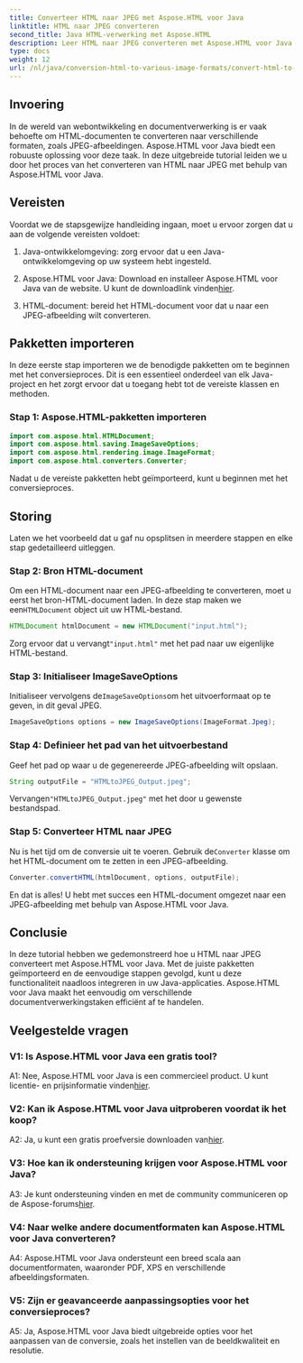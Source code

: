 ```yaml
---
title: Converteer HTML naar JPEG met Aspose.HTML voor Java
linktitle: HTML naar JPEG converteren
second_title: Java HTML-verwerking met Aspose.HTML
description: Leer HTML naar JPEG converteren met Aspose.HTML voor Java. Stapsgewijze handleiding voor naadloze documentverwerking.
type: docs
weight: 12
url: /nl/java/conversion-html-to-various-image-formats/convert-html-to-jpeg/
---
```

## Invoering

In de wereld van webontwikkeling en documentverwerking is er vaak behoefte om HTML-documenten te converteren naar verschillende formaten, zoals JPEG-afbeeldingen. Aspose.HTML voor Java biedt een robuuste oplossing voor deze taak. In deze uitgebreide tutorial leiden we u door het proces van het converteren van HTML naar JPEG met behulp van Aspose.HTML voor Java. 

## Vereisten

Voordat we de stapsgewijze handleiding ingaan, moet u ervoor zorgen dat u aan de volgende vereisten voldoet:

1. Java-ontwikkelomgeving: zorg ervoor dat u een Java-ontwikkelomgeving op uw systeem hebt ingesteld.

2.  Aspose.HTML voor Java: Download en installeer Aspose.HTML voor Java van de website. U kunt de downloadlink vinden[hier](https://releases.aspose.com/html/java/).

3. HTML-document: bereid het HTML-document voor dat u naar een JPEG-afbeelding wilt converteren.

## Pakketten importeren

In deze eerste stap importeren we de benodigde pakketten om te beginnen met het conversieproces. Dit is een essentieel onderdeel van elk Java-project en het zorgt ervoor dat u toegang hebt tot de vereiste klassen en methoden.

### Stap 1: Aspose.HTML-pakketten importeren

```java
import com.aspose.html.HTMLDocument;
import com.aspose.html.saving.ImageSaveOptions;
import com.aspose.html.rendering.image.ImageFormat;
import com.aspose.html.converters.Converter;
```

Nadat u de vereiste pakketten hebt geïmporteerd, kunt u beginnen met het conversieproces.

## Storing

Laten we het voorbeeld dat u gaf nu opsplitsen in meerdere stappen en elke stap gedetailleerd uitleggen.

### Stap 2: Bron HTML-document

 Om een HTML-document naar een JPEG-afbeelding te converteren, moet u eerst het bron-HTML-document laden. In deze stap maken we een`HTMLDocument` object uit uw HTML-bestand.

```java
HTMLDocument htmlDocument = new HTMLDocument("input.html");
```

 Zorg ervoor dat u vervangt`"input.html"` met het pad naar uw eigenlijke HTML-bestand.

### Stap 3: Initialiseer ImageSaveOptions

 Initialiseer vervolgens de`ImageSaveOptions`om het uitvoerformaat op te geven, in dit geval JPEG.

```java
ImageSaveOptions options = new ImageSaveOptions(ImageFormat.Jpeg);
```

### Stap 4: Definieer het pad van het uitvoerbestand

Geef het pad op waar u de gegenereerde JPEG-afbeelding wilt opslaan.

```java
String outputFile = "HTMLtoJPEG_Output.jpeg";
```

 Vervangen`"HTMLtoJPEG_Output.jpeg"` met het door u gewenste bestandspad.

### Stap 5: Converteer HTML naar JPEG

 Nu is het tijd om de conversie uit te voeren. Gebruik de`Converter` klasse om het HTML-document om te zetten in een JPEG-afbeelding.

```java
Converter.convertHTML(htmlDocument, options, outputFile);
```

En dat is alles! U hebt met succes een HTML-document omgezet naar een JPEG-afbeelding met behulp van Aspose.HTML voor Java.

## Conclusie

In deze tutorial hebben we gedemonstreerd hoe u HTML naar JPEG converteert met Aspose.HTML voor Java. Met de juiste pakketten geïmporteerd en de eenvoudige stappen gevolgd, kunt u deze functionaliteit naadloos integreren in uw Java-applicaties. Aspose.HTML voor Java maakt het eenvoudig om verschillende documentverwerkingstaken efficiënt af te handelen.

## Veelgestelde vragen

### V1: Is Aspose.HTML voor Java een gratis tool?

 A1: Nee, Aspose.HTML voor Java is een commercieel product. U kunt licentie- en prijsinformatie vinden[hier](https://purchase.aspose.com/buy).

### V2: Kan ik Aspose.HTML voor Java uitproberen voordat ik het koop?

 A2: Ja, u kunt een gratis proefversie downloaden van[hier](https://releases.aspose.com/html/java).

### V3: Hoe kan ik ondersteuning krijgen voor Aspose.HTML voor Java?

A3: Je kunt ondersteuning vinden en met de community communiceren op de Aspose-forums[hier](https://forum.aspose.com/).

### V4: Naar welke andere documentformaten kan Aspose.HTML voor Java converteren?

A4: Aspose.HTML voor Java ondersteunt een breed scala aan documentformaten, waaronder PDF, XPS en verschillende afbeeldingsformaten.

### V5: Zijn er geavanceerde aanpassingsopties voor het conversieproces?

A5: Ja, Aspose.HTML voor Java biedt uitgebreide opties voor het aanpassen van de conversie, zoals het instellen van de beeldkwaliteit en resolutie.